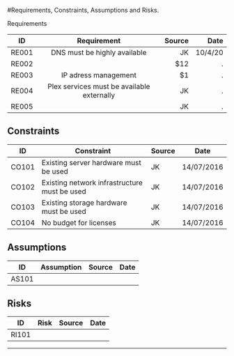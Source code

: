 #Requirements, Constraints, Assumptions and Risks.

Requirements



| ID     | Requirement        | Source  |   Date  | 
| ------------- |:-------------:| -----:|----:
| RE001 | DNS must be highly available| JK  | 10/4/20 
| RE002 |      |   $12 |.   | 
| RE003 | IP adress management    |    $1 |.    | 
| RE004 | Plex services must be available externally  |    JK |.    | 
| RE005 |   |    JK |.    | 


## Constraints
|ID|Constraint|Source|Date|
|---|---|---|---|
|CO101|Existing server hardware must be used|JK|14/07/2016
|CO102|Existing network infrastructure must be used|JK|14/07/2016
|CO103|Existing storage hardware must be used|JK|14/07/2016
|CO104|No budget for licenses|JK|14/07/2016



## Assumptions
|ID|Assumption|Source|Date|
|---|---|---|---|
|AS101|||

## Risks
|ID|Risk|Source|Date|
|---|---|---|---|
|RI101|||

---    